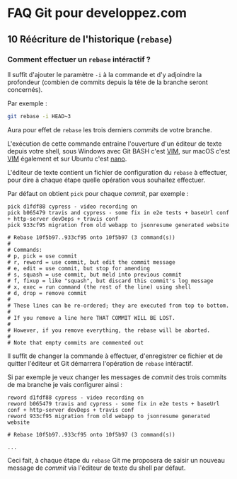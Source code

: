 # FAQ Git pour developpez.com

## 10 Réécriture de l'historique (`rebase`)

### Comment effectuer un `rebase` intéractif ?

Il suffit d'ajouter le paramètre `-i` à la commande et d'y adjoindre la profondeur (combien de commits depuis la tête de la branche seront concernés).

Par exemple :

```bash
git rebase -i HEAD~3
```

Aura pour effet de `rebase` les trois derniers *commits* de votre branche.

L'exécution de cette commande entraine l'ouverture d'un éditeur de texte depuis votre shell, sous Windows avec Git BASH c'est [VIM](https://www.vim.org/), sur macOS c'est [VIM](https://www.vim.org/) également et sur Ubuntu c'est [nano](https://www.nano-editor.org/).

L'éditeur de texte contient un fichier de configuration du `rebase` à effectuer, pour dire à chaque étape quelle opération vous souhaitez effectuer.

Par défaut on obtient `pick` pour chaque *commit*, par exemple :

```text
pick d1fdf88 cypress - video recording on
pick b065479 travis and cypress - some fix in e2e tests + baseUrl conf + http-server devDeps + travis conf
pick 933cf95 migration from old webapp to jsonresume generated website

# Rebase 10f5b97..933cf95 onto 10f5b97 (3 command(s))
#
# Commands:
# p, pick = use commit
# r, reword = use commit, but edit the commit message
# e, edit = use commit, but stop for amending
# s, squash = use commit, but meld into previous commit
# f, fixup = like "squash", but discard this commit's log message
# x, exec = run command (the rest of the line) using shell
# d, drop = remove commit
#
# These lines can be re-ordered; they are executed from top to bottom.
#
# If you remove a line here THAT COMMIT WILL BE LOST.
#
# However, if you remove everything, the rebase will be aborted.
#
# Note that empty commits are commented out

```

Il suffit de changer la commande à effectuer, d'enregistrer ce fichier et de quitter l'éditeur et Git démarrera l'opération de `rebase` intéractif.

Si par exemple je veux changer les messages de *commit* des trois commits de ma branche je vais configurer ainsi :

```text
reword d1fdf88 cypress - video recording on
reword b065479 travis and cypress - some fix in e2e tests + baseUrl conf + http-server devDeps + travis conf
reword 933cf95 migration from old webapp to jsonresume generated website

# Rebase 10f5b97..933cf95 onto 10f5b97 (3 command(s))

...

```

Ceci fait, à chaque étape du `rebase` Git me proposera de saisir un nouveau message de *commit* via l'éditeur de texte du shell par défaut.
